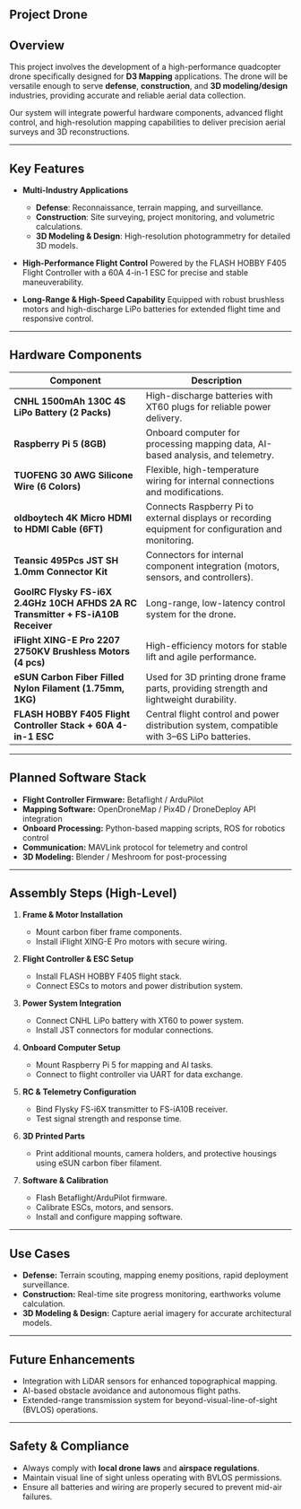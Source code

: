 ## Project Drone

## **Overview**

This project involves the development of a high-performance quadcopter drone specifically designed for **D3 Mapping** applications.
The drone will be versatile enough to serve **defense**, **construction**, and **3D modeling/design** industries, providing accurate and reliable aerial data collection.

Our system will integrate powerful hardware components, advanced flight control, and high-resolution mapping capabilities to deliver precision aerial surveys and 3D reconstructions.

---

## **Key Features**

* **Multi-Industry Applications**

  * **Defense**: Reconnaissance, terrain mapping, and surveillance.
  * **Construction**: Site surveying, project monitoring, and volumetric calculations.
  * **3D Modeling & Design**: High-resolution photogrammetry for detailed 3D models.

* **High-Performance Flight Control**
  Powered by the FLASH HOBBY F405 Flight Controller with a 60A 4-in-1 ESC for precise and stable maneuverability.

* **Long-Range & High-Speed Capability**
  Equipped with robust brushless motors and high-discharge LiPo batteries for extended flight time and responsive control.

---

## **Hardware Components**

| Component                                                                        | Description                                                                                         |
| -------------------------------------------------------------------------------- | --------------------------------------------------------------------------------------------------- |
| **CNHL 1500mAh 130C 4S LiPo Battery (2 Packs)**                                  | High-discharge batteries with XT60 plugs for reliable power delivery.                               |
| **Raspberry Pi 5 (8GB)**                                                         | Onboard computer for processing mapping data, AI-based analysis, and telemetry.                     |
| **TUOFENG 30 AWG Silicone Wire (6 Colors)**                                      | Flexible, high-temperature wiring for internal connections and modifications.                       |
| **oldboytech 4K Micro HDMI to HDMI Cable (6FT)**                                 | Connects Raspberry Pi to external displays or recording equipment for configuration and monitoring. |
| **Teansic 495Pcs JST SH 1.0mm Connector Kit**                                    | Connectors for internal component integration (motors, sensors, and controllers).                   |
| **GoolRC Flysky FS-i6X 2.4GHz 10CH AFHDS 2A RC Transmitter + FS-iA10B Receiver** | Long-range, low-latency control system for the drone.                                               |
| **iFlight XING-E Pro 2207 2750KV Brushless Motors (4 pcs)**                      | High-efficiency motors for stable lift and agile performance.                                       |
| **eSUN Carbon Fiber Filled Nylon Filament (1.75mm, 1KG)**                        | Used for 3D printing drone frame parts, providing strength and lightweight durability.              |
| **FLASH HOBBY F405 Flight Controller Stack + 60A 4-in-1 ESC**                    | Central flight control and power distribution system, compatible with 3–6S LiPo batteries.          |

---

## **Planned Software Stack**

* **Flight Controller Firmware:** Betaflight / ArduPilot
* **Mapping Software:** OpenDroneMap / Pix4D / DroneDeploy API integration
* **Onboard Processing:** Python-based mapping scripts, ROS for robotics control
* **Communication:** MAVLink protocol for telemetry and control
* **3D Modeling:** Blender / Meshroom for post-processing

---

## **Assembly Steps (High-Level)**

1. **Frame & Motor Installation**

   * Mount carbon fiber frame components.
   * Install iFlight XING-E Pro motors with secure wiring.

2. **Flight Controller & ESC Setup**

   * Install FLASH HOBBY F405 flight stack.
   * Connect ESCs to motors and power distribution system.

3. **Power System Integration**

   * Connect CNHL LiPo battery with XT60 to power system.
   * Install JST connectors for modular connections.

4. **Onboard Computer Setup**

   * Mount Raspberry Pi 5 for mapping and AI tasks.
   * Connect to flight controller via UART for data exchange.

5. **RC & Telemetry Configuration**

   * Bind Flysky FS-i6X transmitter to FS-iA10B receiver.
   * Test signal strength and response time.

6. **3D Printed Parts**

   * Print additional mounts, camera holders, and protective housings using eSUN carbon fiber filament.

7. **Software & Calibration**

   * Flash Betaflight/ArduPilot firmware.
   * Calibrate ESCs, motors, and sensors.
   * Install and configure mapping software.

---

## **Use Cases**

* **Defense:** Terrain scouting, mapping enemy positions, rapid deployment surveillance.
* **Construction:** Real-time site progress monitoring, earthworks volume calculation.
* **3D Modeling & Design:** Capture aerial imagery for accurate architectural models.

---

## **Future Enhancements**

* Integration with LiDAR sensors for enhanced topographical mapping.
* AI-based obstacle avoidance and autonomous flight paths.
* Extended-range transmission system for beyond-visual-line-of-sight (BVLOS) operations.

---

## **Safety & Compliance**

* Always comply with **local drone laws** and **airspace regulations**.
* Maintain visual line of sight unless operating with BVLOS permissions.
* Ensure all batteries and wiring are properly secured to prevent mid-air failures.

